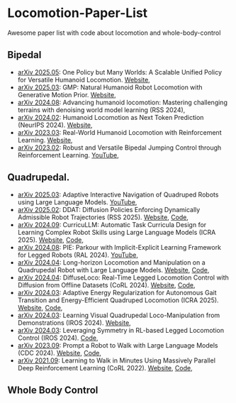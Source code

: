 # Locomotion-Paper-List
Awesome paper list with code about locomotion and whole-body-control


## Bipedal
- [arXiv 2025.05](https://arxiv.org/abs/2505.18780): One Policy but Many Worlds: A Scalable Unified Policy for Versatile Humanoid Locomotion. [Website](https://dreampolicy.github.io/),
- [arXiv 2025.03](https://arxiv.org/abs/2503.09015): GMP: Natural Humanoid Robot Locomotion with Generative Motion Prior. [Website](https://sites.google.com/view/humanoid-gmp),
- [arXiv 2024.08](https://arxiv.org/abs/2408.14472): Advancing humanoid locomotion: Mastering challenging terrains with denoising world model learning (RSS 2024),
- [arXiv 2024.02](https://arxiv.org/abs/2402.19469): Humanoid Locomotion as Next Token Prediction (NeurIPS 2024). [Website](https://humanoid-next-token-prediction.github.io/),
- [arXiv 2023.03](https://arxiv.org/abs/2303.03381): Real-World Humanoid Locomotion with Reinforcement Learning. [Website](https://learning-humanoid-locomotion.github.io/),
- [arXiv 2023.02](https://arxiv.org/abs/2302.09450): Robust and Versatile Bipedal Jumping Control through Reinforcement Learning. [YouTube](https://www.youtube.com/watch?v=aAPSZ2QFB-E),

## Quadrupedal.

- [arXiv 2025.03](https://arxiv.org/abs/2503.22942): Adaptive Interactive Navigation of Quadruped Robots using Large Language Models. [YouTube](https://www.youtube.com/watch?v=W5ttPnSap2g),
- [arXiv 2025.02](https://arxiv.org/abs/2502.15043): DDAT: Diffusion Policies Enforcing Dynamically Admissible Robot Trajectories (RSS 2025). [Website](https://iconlab.negarmehr.com/DDAT/), [Code](https://github.com/labicon/DDAT),
- [arXiv 2024.09](https://arxiv.org/abs/2409.18382): CurricuLLM: Automatic Task Curricula Design for Learning Complex Robot Skills using Large Language Models (ICRA 2025). [Website](https://iconlab.negarmehr.com/CurricuLLM/), [Code](https://github.com/labicon/CurricuLLM),
- [arXiv 2024.08](https://arxiv.org/abs/2408.13740): PIE: Parkour with Implicit-Explicit Learning Framework for Legged Robots (RAL 2024). [YouTube](https://youtu.be/XsjFNcND6js?si=9eLiI8P3fTAXH1mc),
- [arXiv 2024.04](https://arxiv.org/abs/2404.05291): Long-horizon Locomotion and Manipulation on a Quadrupedal Robot with Large Language Models. [Website](https://sites.google.com/view/long-horizon-robot), [Code](https://github.com/shihusi/LongHorizonRobot),
- [arXiv 2024.04](https://arxiv.org/abs/2404.19264): DiffuseLoco: Real-Time Legged Locomotion Control with Diffusion from Offline Datasets (CoRL 2024). [Website](https://diffuselo.co/), [Code](https://github.com/HybridRobotics/DiffuseLoco),
- [arXiv 2024.03](https://arxiv.org/abs/2403.20001): Adaptive Energy Regularization for Autonomous Gait Transition and Energy-Efficient Quadruped Locomotion (ICRA 2025). [Website](https://sites.google.com/berkeley.edu/efficient-locomotion), [Code](https://github.com/Oscar-B-Liang/wtw_new),
- [arXiv 2024.03](https://arxiv.org/abs/2403.20328): Learning Visual Quadrupedal Loco-Manipulation from Demonstrations (IROS 2024). [Website](https://zhengmaohe.github.io/leg-manip/),
- [arXiv 2024.03](https://arxiv.org/abs/2403.17320): Leveraging Symmetry in RL-based Legged Locomotion Control (IROS 2024). [Code](https://github.com/HybridRobotics/SymmLoco),
- [arXiv 2023.09](https://arxiv.org/abs/2309.09969): Prompt a Robot to Walk with Large Language Models (CDC 2024). [Website](https://prompt2walk.github.io/), [Code](https://github.com/HybridRobotics/prompt2walk),
- [arXiv 2021.09](https://arxiv.org/abs/2109.11978): Learning to Walk in Minutes Using Massively Parallel Deep Reinforcement Learning (CoRL 2022). [Website](https://leggedrobotics.github.io/legged_gym/), [Code](https://github.com/leggedrobotics/legged_gym),

## Whole Body Control

